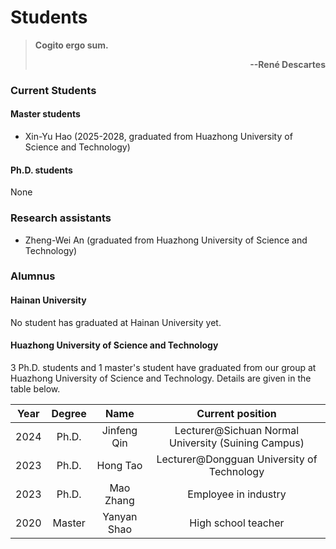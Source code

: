 # **Students**

> **Cogito ergo sum.**  <p align='right'>**--René Descartes**</p>

### **Current Students**

#### **Master students**

- Xin-Yu Hao (2025-2028, graduated from Huazhong University of Science and Technology)

#### **Ph.D. students**

None

### **Research assistants**

- Zheng-Wei An (graduated from Huazhong University of Science and Technology)

### **Alumnus**

#### Hainan University

No student has graduated at Hainan University yet. 

#### Huazhong University of Science and Technology

3 Ph.D. students and 1 master's student have graduated from our group at Huazhong University of Science and Technology. Details are given in the table below. 

| Year | Degree | Name | Current position |
| :---:|     :---:    | :---:| :---: |
| 2024 | Ph.D. | Jinfeng Qin | Lecturer@Sichuan Normal University (Suining Campus) |
| 2023 | Ph.D. | Hong Tao | Lecturer@Dongguan University of Technology |
| 2023 | Ph.D. | Mao Zhang | Employee in industry  |
| 2020 | Master | Yanyan Shao | High school teacher |

